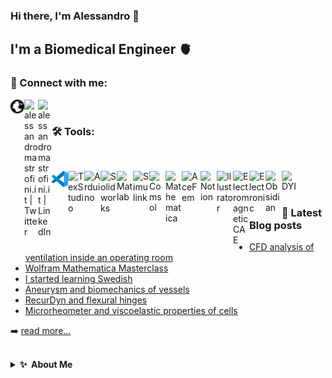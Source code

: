 ### Hi there, I'm Alessandro 👋

## I'm a Biomedical Engineer 🫀

### 🔗 Connect with me:

[<img align="left" alt="alessandromastrofini.it" width="22px" src="https://raw.githubusercontent.com/iconic/open-iconic/master/svg/globe.svg" />](https://alessandromastrofini.it)
[<img align="left" alt="alessandromastrofini.it | Twitter" width="22px" src="https://cdn.jsdelivr.net/npm/simple-icons@v3/icons/twitter.svg" />](https://twitter.com/alessandro_mstr)
[<img align="left" alt="alessandromastrofini.it | LinkedIn" width="22px" src="https://cdn.jsdelivr.net/npm/simple-icons@v3/icons/linkedin.svg" />](https://www.linkedin.com/in/alessandro-mastrofini/)

<br />

### 🛠 Tools:
<br>

[<img align="left" alt="Visual Studio Code" width="26px" src="https://raw.githubusercontent.com/github/explore/80688e429a7d4ef2fca1e82350fe8e3517d3494d/topics/visual-studio-code/visual-studio-code.png" />](https://alessandromastrofini.it/category/data-processing/)
[<img align="left" alt="TexStudio" width="26px" src="https://upload.wikimedia.org/wikipedia/commons/thumb/2/2a/TeXstudio_Logo.svg/1024px-TeXstudio_Logo.svg.png" />](https://alessandromastrofini.it/)
[<img align="left" alt="Arduino" width="26px" src="https://brandslogos.com/wp-content/uploads/images/large/arduino-logo-1.png" />](https://alessandromastrofini.it/category/arduino/)
[<img align="left" alt="Solidworks" width="26px" src="https://img.icons8.com/color/480/solidworks.png" />](https://alessandromastrofini.it/category/cad/)
[<img align="left" alt="Matlab" width="26px" src="https://upload.wikimedia.org/wikipedia/commons/thumb/2/21/Matlab_Logo.png/667px-Matlab_Logo.png" />](https://alessandromastrofini.it/category/matlab/)
[<img align="left" alt="Simulink" width="26px" src="https://upload.wikimedia.org/wikipedia/commons/3/36/Simulink_Logo_%28non-wordmark%29.png" />](https://alessandromastrofini.it/category/matlab/)
[<img align="left" alt="Comsol" width="26px" src="https://www.file-extensions.org/imgs/app-icon/128/5933/comsol-multiphysics-icon.png" />](https://alessandromastrofini.it/)
[<img align="left" alt="Mathematica" width="26px" src="https://upload.wikimedia.org/wikipedia/commons/thumb/2/20/Mathematica_Logo.svg/1965px-Mathematica_Logo.svg.png" />](https://alessandromastrofini.it/category/wolfram/)
[<img align="left" alt="AceFem" width="30px" src="https://www.wolfram.com/products/applications/acefem/images/logo.gif" />](https://alessandromastrofini.it/category/acm/) 
[<img align="left" alt="Notion" width="26px" src="https://www.marcobalzerani.it/wp-content/uploads/2020/12/notion-logo-no-background.png" />](https://alessandromastrofini.it/category/notion/)
[<img align="left" alt="Illustrator" width="26px" src="https://upload.wikimedia.org/wikipedia/commons/thumb/f/fb/Adobe_Illustrator_CC_icon.svg/788px-Adobe_Illustrator_CC_icon.svg.png" />](https://alessandromastrofini.it/)
[<img align="left" alt="Electromagnetic CAE" width="26px" src="https://upload.wikimedia.org/wikipedia/commons/3/34/AntennaPod_logo.png" />](https://alessandromastrofini.it/)
[<img align="left" alt="Electronic" width="26px" src="https://play-lh.googleusercontent.com/PaDArLHTXyLBbx2S_bK955DkfNry407XmB9zm6by-7NEmmNfQFiM9VxMFeBlVLCm4LY" />](https://alessandromastrofini.it/category/elettronica/)
[<img align="left" alt="Obsidian" width="26px" src="https://forum.obsidian.md/uploads/default/original/2X/6/6df43bc4ee96f0a1b67ff3600caf6879b758a743.png" />](https://alessandromastrofini.it/)
[<img align="left" alt="DYI" width="26px" src="https://creazilla-store.fra1.digitaloceanspaces.com/cliparts/3414677/power-drill-clipart-md.png" />](https://alessandromastrofini.it/category/diy/)





<br><br>

### 📕  Latest Blog posts
<!-- BLOG-POST-LIST:START -->
- [CFD analysis of ventilation inside an operating room](https://alessandromastrofini.it/en/2022/07/25/cfd-analysis-surgery-room/)
- [Wolfram Mathematica Masterclass](https://alessandromastrofini.it/en/2022/07/16/mathematica-2/)
- [I started learning Swedish](https://alessandromastrofini.it/en/2022/07/05/swedish/)
- [Aneurysm and biomechanics of vessels](https://alessandromastrofini.it/en/2022/06/21/aneurysm-biomechanics/)
- [RecurDyn and flexural hinges](https://alessandromastrofini.it/en/2022/06/11/recurdyn-and-flexural-hinges/)
- [Microrheometer and viscoelastic properties of cells](https://alessandromastrofini.it/en/2022/05/31/microrheometer-magnetic-bead/)
<!-- BLOG-POST-LIST:END -->
➡️ [read more...](https://alessandromastrofini.it)

<br>

<details>
  <summary><b>✨&nbsp;&nbsp;About&nbsp;Me</b></summary>
  <br/>
  
  I am a Biomedical Engineer. 
  
  I'm from Rome, Italy.
</details>  
